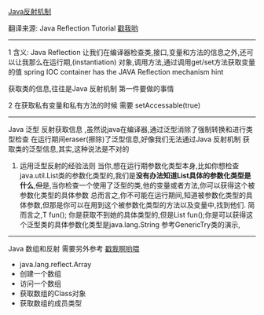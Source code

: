 [Java反射机制](http://wiki.jikexueyuan.com/project/java-reflection/)

翻译来源: Java Reflection Tutorial  [戳我哟](http://tutorials.jenkov.com/java-reflection/index.html)

-----

1 含义: Java Reflection 让我们在编译器检查类,接口,变量和方法的信息之外,还可以让我那么在运行期,(instantiation)
对象,调用方法,通过调用get/set方法获取变量的值
spring IOC container has the JAVA Reflection mechanism hint

获取类的信息,往往是Java 反射机制 第一件要做的事情


2  在获取私有变量和私有方法的时候 需要 setAccessable(true)


-----

Java 泛型 反射获取信息 ,虽然说java在编译器,通过泛型消除了强制转换和进行类型检查
在运行期间eraser(擦除)了泛型信息,好像我们无法通过Java 反射机制 获取类的泛型信息,其实,这种说法是不对的


1. 运用泛型反射的经验法则
    当你,想在运行期参数化类型本身,比如你想检查java.util.List类的参数化类型的,我们是**没有办法知道List具体的参数化类型是什么**,~~但是~~,当你检查一个使用了泛型的类,他的变量或者方法,你可以获得这个被参数化类型的具体参数
    总而言之,你不可能在运行期间,知道被参数化类型的具体参数,但那是你可以在用到这个被参数化类型的方法以及变量中,找到他们.
    简而言之,T fun(); 你是获取不到她的具体类型的,但是List<String> fun();你是可以获得这个泛型类的具体参数化类型是java.lang.String
    参考GenericTry类的演示,

-----

Java  数组和反射  需要另外参考 [戳我啊哟喂](https://goo.gl/1zJE4K)

- java.lang.reflect.Array
- 创建一个数组
- 访问一个数组
- 获取数组的Class对象
- 获取数组的成员类型


